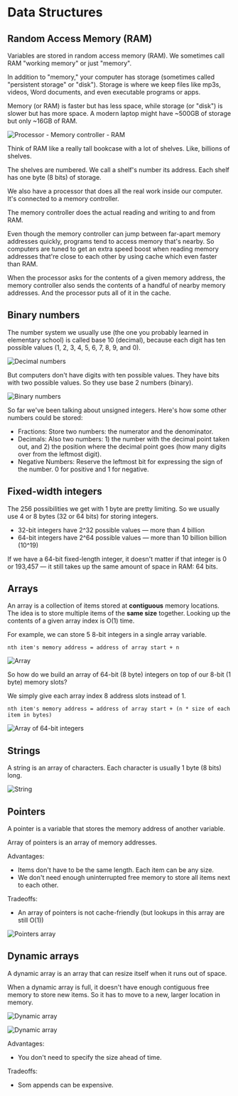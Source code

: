 # Data Structures

## Random Access Memory (RAM)

Variables are stored in random access memory (RAM). We sometimes call RAM "working memory" or just "memory".

In addition to "memory," your computer has storage (sometimes called "persistent storage" or "disk"). Storage is where we keep files like mp3s, videos, Word documents, and even executable programs or apps.

Memory (or RAM) is faster but has less space, while storage (or "disk") is slower but has more space. A modern laptop might have ~500GB of storage but only ~16GB of RAM.

![Processor - Memory controller - RAM](assets/processor-memory-controller-ram.svg)

Think of RAM like a really tall bookcase with a lot of shelves. Like, billions of shelves. 

The shelves are numbered. We call a shelf's number its address. Each shelf has one byte (8 bits) of storage.

We also have a processor that does all the real work inside our computer. It's connected to a memory controller. 

The memory controller does the actual reading and writing to and from RAM. 

Even though the memory controller can jump between far-apart memory addresses quickly, programs tend to access memory that's nearby. So computers are tuned to get an extra speed boost when reading memory addresses that're close to each other by using cache which even faster than RAM. 

When the processor asks for the contents of a given memory address, the memory controller also sends the contents of a handful of nearby memory addresses. And the processor puts all of it in the cache.

## Binary numbers

The number system we usually use (the one you probably learned in elementary school) is called base 10 (decimal), because each digit has ten possible values (1, 2, 3, 4, 5, 6, 7, 8, 9, and 0).

![Decimal numbers](assets/base-10-numbers.svg)

But computers don't have digits with ten possible values. They have bits with two possible values. So they use base 2 numbers (binary).

![Binary numbers](assets/base-2-numbers.svg)

So far we've been talking about unsigned integers. Here's how some other numbers could be stored:
- Fractions: Store two numbers: the numerator and the denominator.
- Decimals: Also two numbers: 1) the number with the decimal point taken out, and 2) the position where the decimal point goes (how many digits over from the leftmost digit).
- Negative Numbers: Reserve the leftmost bit for expressing the sign of the number. 0 for positive and 1 for negative.

## Fixed-width integers

The 256 possibilities we get with 1 byte are pretty limiting. So we usually use 4 or 8 bytes (32 or 64 bits) for storing integers.

- 32-bit integers have 2^32 possible values — more than 4 billion
- 64-bit integers have 2^64 possible values — more than 10 billion billion (10^19)

If we have a 64-bit fixed-length integer, it doesn't matter if that integer is 0 or 193,457 — it still takes up the same amount of space in RAM: 64 bits.

## Arrays

An array is a collection of items stored at **contiguous** memory locations. The idea is to store multiple items of the **same size** together. Looking up the contents of a given array index is O(1) time.

For example, we can store 5 8-bit integers in a single array variable.

```
nth item's memory address = address of array start + n
```

![Array](assets/array.svg)

So how do we build an array of 64-bit (8 byte) integers on top of our 8-bit (1 byte) memory slots?

We simply give each array index 8 address slots instead of 1.

```
nth item's memory address = address of array start + (n * size of each item in bytes)
```

![Array of 64-bit integers](assets/array-of-64-bit-integers.svg)

## Strings

A string is an array of characters. Each character is usually 1 byte (8 bits) long.

![String](assets/strings.svg)

## Pointers

A pointer is a variable that stores the memory address of another variable.

Array of pointers is an array of memory addresses.

Advantages: 
- Items don't have to be the same length. Each item can be any size.
- We don't need enough uninterrupted free memory to store all items next to each other.

Tradeoffs:
- An array of pointers is not cache-friendly (but lookups in this array are still O(1))

![Pointers array](assets/pointers-array.svg)

## Dynamic arrays

A dynamic array is an array that can resize itself when it runs out of space.

When a dynamic array is full, it doesn't have enough contiguous free memory to store new items. So it has to move to a new, larger location in memory.

![Dynamic array](assets/dynamic-array-1.svg)

![Dynamic array](assets/dynamic-array-2.svg)

Advantages:
- You don't need to specify the size ahead of time.

Tradeoffs:
- Som appends can be expensive.

